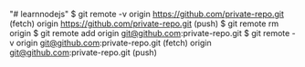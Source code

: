 "# learnnodejs" 
$ git remote -v
origin  https://github.com/private-repo.git (fetch)
origin  https://github.com/private-repo.git (push)
$ git remote rm origin
$ git remote add origin git@github.com:private-repo.git
$ git remote -v
origin  git@github.com:private-repo.git (fetch)
origin  git@github.com:private-repo.git (push)
